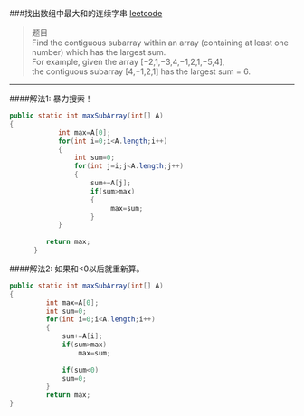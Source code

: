 ###找出数组中最大和的连续字串
[leetcode](https://leetcode.com/problems/maximum-subarray/)
>题目  
>Find the contiguous subarray within an array (containing at least one number) which has the largest sum.  
>For example, given the array [−2,1,−3,4,−1,2,1,−5,4],  
>the contiguous subarray [4,−1,2,1] has the largest sum = 6.  

----
####解法1:
暴力搜索！
```java
public static int maxSubArray(int[] A) 
{
            int max=A[0];
            for(int i=0;i<A.length;i++)
            {
                int sum=0;
                for(int j=i;j<A.length;j++)
                {
                    sum+=A[j];
                    if(sum>max)
                    {
	                     max=sum;
					}                       
            }
                
         return max;
      }
```
####解法2:
如果和<0以后就重新算。
```java
public static int maxSubArray(int[] A) 
{
         int max=A[0];
         int sum=0;
         for(int i=0;i<A.length;i++)
         {
             sum+=A[i];
             if(sum>max)
                 max=sum;
             
             if(sum<0)
             sum=0;
         }
         return max;
}
```


